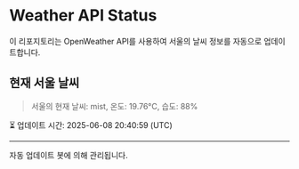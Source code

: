 
# Weather API Status

이 리포지토리는 OpenWeather API를 사용하여 서울의 날씨 정보를 자동으로 업데이트합니다.

## 현재 서울 날씨
> 서울의 현재 날씨: mist, 온도: 19.76°C, 습도: 88%

⏳ 업데이트 시간: 2025-06-08 20:40:59 (UTC)

---
자동 업데이트 봇에 의해 관리됩니다.
